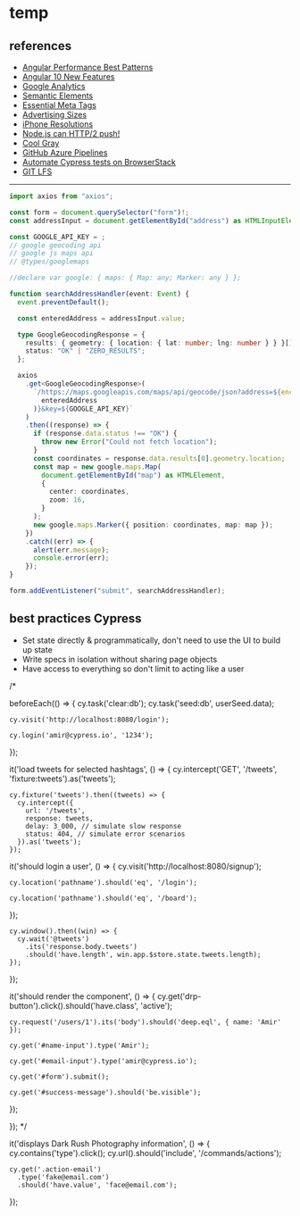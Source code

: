 # temp

## references

- [Angular Performance Best Patterns](https://www.youtube.com/watch?v=-eH2gCGHcGs)
- [Angular 10 New Features](https://betterprogramming.pub/angular-10-new-features-dbc779061dc8)
- [Google Analytics](https://analytics.google.com/)
- [Semantic Elements](https://www.w3schools.com/html/html5_semantic_elements.asp)
- [Essential Meta Tags](https://css-tricks.com/essential-meta-tags-social-media/)
- [Advertising Sizes](https://www.iab.com/wp-content/uploads/2015/11/IAB_Display_Mobile_Creative_Guidelines_HTML5_2015.pdf)
- [iPhone Resolutions](https://www.paintcodeapp.com/news/ultimate-guide-to-iphone-resolutions)
- [Node.js can HTTP/2 push!](https://medium.com/the-node-js-collection/node-js-can-http-2-push-b491894e1bb1)
- [Cool Gray](https://medium.com/ge-design/iot-cool-gray-is-a-great-background-color-for-data-visualization-ebf18c318418)
- [GitHub Azure Pipelines](https://azuredevopslabs.com/labs/vstsextend/github-azurepipelines/)
- [Automate Cypress tests on BrowserStack](https://www.browserstack.com/docs/automate/cypress)
- [GIT LFS](https://www.youtube.com/watch?v=uLR1RNqJ1Mw)

---

```ts
import axios from "axios";

const form = document.querySelector("form")!;
const addressInput = document.getElementById("address") as HTMLInputElement;

const GOOGLE_API_KEY = ;
// google geocoding api
// google js maps api
// @types/googlemaps

//declare var google: { maps: { Map: any; Marker: any } };

function searchAddressHandler(event: Event) {
  event.preventDefault();

  const enteredAddress = addressInput.value;

  type GoogleGeocodingResponse = {
    results: { geometry: { location: { lat: number; lng: number } } }[];
    status: "OK" | "ZERO_RESULTS";
  };

  axios
    .get<GoogleGeocodingResponse>(
      `/https://maps.googleapis.com/maps/api/geocode/json?address=${encodeURI(
        enteredAddress
      )}&key=${GOOGLE_API_KEY}`
    )
    .then((response) => {
      if (response.data.status !== "OK") {
        throw new Error("Could not fetch location");
      }
      const coordinates = response.data.results[0].geometry.location;
      const map = new google.maps.Map(
        document.getElementById("map") as HTMLElement,
        {
          center: coordinates,
          zoom: 16,
        }
      );
      new google.maps.Marker({ position: coordinates, map: map });
    })
    .catch((err) => {
      alert(err.message);
      console.error(err);
    });
}

form.addEventListener("submit", searchAddressHandler);
```

## best practices Cypress

- Set state directly & programmatically, don't need to use the UI to build up state
- Write specs in isolation without sharing page objects
- Have access to everything so don't limit to acting like a user

/\*

beforeEach(() => {
cy.task('clear:db');
cy.task('seed:db', userSeed.data);

    cy.visit('http://localhost:8080/login');

    cy.login('amir@cypress.io', '1234');

});

it('load tweets for selected hashtags', () => {
cy.intercept('GET', '/tweets', 'fixture:tweets').as('tweets');

    cy.fixture('tweets').then((tweets) => {
      cy.intercept({
        url: '/tweets',
        response: tweets,
        delay: 3_000, // simulate slow response
        status: 404, // simulate error scenarios
      }).as('tweets');
    });

it('should login a user', () => {
cy.visit('http://localhost:8080/signup');

    cy.location('pathname').should('eq', '/login');

    cy.location('pathname').should('eq', '/board');

});

    cy.window().then((win) => {
      cy.wait('@tweets')
        .its('response.body.tweets')
        .should('have.length', win.app.$store.state.tweets.length);
    });

});

it('should render the component', () => {
cy.get('drp-button').click().should('have.class', 'active');

    cy.request('/users/1').its('body').should('deep.eql', { name: 'Amir' });

    cy.get('#name-input').type('Amir');

    cy.get('#email-input').type('amir@cypress.io');

    cy.get('#form').submit();

    cy.get('#success-message').should('be.visible');

});

});
\*/

it('displays Dark Rush Photography information', () => {
cy.contains('type').click();
cy.url().should('include', '/commands/actions');

    cy.get('.action-email')
      .type('fake@email.com')
      .should('have.value', 'face@email.com');

});
